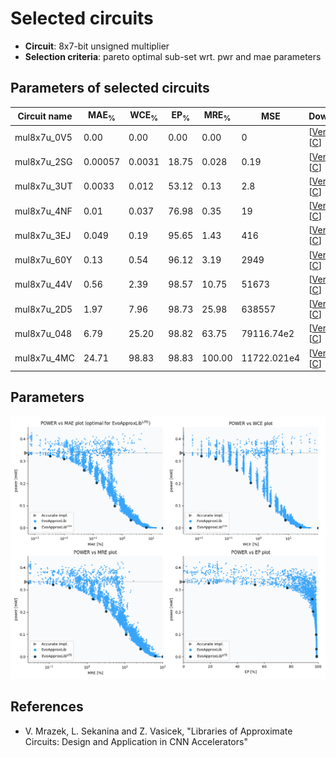
Selected circuits
===================
 - **Circuit**: 8x7-bit unsigned multiplier
 - **Selection criteria**: pareto optimal sub-set wrt. pwr and mae parameters

Parameters of selected circuits
----------------------------

| Circuit name | MAE<sub>%</sub> | WCE<sub>%</sub> | EP<sub>%</sub> | MRE<sub>%</sub> | MSE | Download |
| --- |  --- | --- | --- | --- | --- | --- | 
| mul8x7u_0V5 | 0.00 | 0.00 | 0.00 | 0.00 | 0 |  [[Verilog](mul8x7u_0V5.v)]  [[C](mul8x7u_0V5.c)] |
| mul8x7u_2SG | 0.00057 | 0.0031 | 18.75 | 0.028 | 0.19 |  [[Verilog](mul8x7u_2SG.v)]  [[C](mul8x7u_2SG.c)] |
| mul8x7u_3UT | 0.0033 | 0.012 | 53.12 | 0.13 | 2.8 |  [[Verilog](mul8x7u_3UT.v)]  [[C](mul8x7u_3UT.c)] |
| mul8x7u_4NF | 0.01 | 0.037 | 76.98 | 0.35 | 19 |  [[Verilog](mul8x7u_4NF.v)]  [[C](mul8x7u_4NF.c)] |
| mul8x7u_3EJ | 0.049 | 0.19 | 95.65 | 1.43 | 416 |  [[Verilog](mul8x7u_3EJ.v)]  [[C](mul8x7u_3EJ.c)] |
| mul8x7u_60Y | 0.13 | 0.54 | 96.12 | 3.19 | 2949 |  [[Verilog](mul8x7u_60Y.v)]  [[C](mul8x7u_60Y.c)] |
| mul8x7u_44V | 0.56 | 2.39 | 98.57 | 10.75 | 51673 |  [[Verilog](mul8x7u_44V.v)]  [[C](mul8x7u_44V.c)] |
| mul8x7u_2D5 | 1.97 | 7.96 | 98.73 | 25.98 | 638557 |  [[Verilog](mul8x7u_2D5.v)]  [[C](mul8x7u_2D5.c)] |
| mul8x7u_048 | 6.79 | 25.20 | 98.82 | 63.75 | 79116.74e2 |  [[Verilog](mul8x7u_048.v)]  [[C](mul8x7u_048.c)] |
| mul8x7u_4MC | 24.71 | 98.83 | 98.83 | 100.00 | 11722.021e4 |  [[Verilog](mul8x7u_4MC.v)]  [[C](mul8x7u_4MC.c)] |
    
Parameters
--------------
![Parameters figure](fig.png)

References
--------------
   - V. Mrazek, L. Sekanina and Z. Vasicek, "Libraries of Approximate Circuits: Design and Application in CNN Accelerators"

             